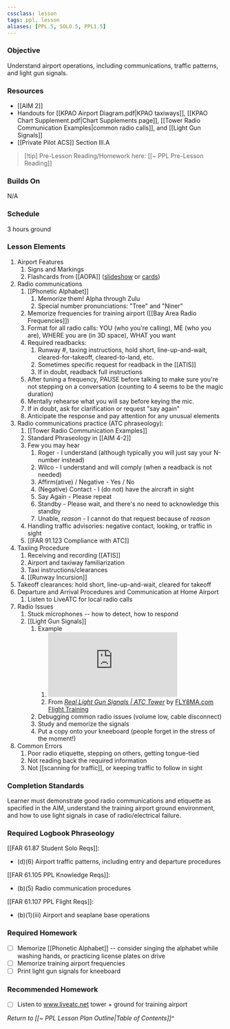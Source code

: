 ```yaml
---
cssclass: lesson
tags: ppl, lesson
aliases: [PPL.5, SOLO.5, PPL1.5]
---
```


### Objective
Understand airport operations, including communications, traffic patterns, and light gun signals.

### Resources
- [[AIM 2]]
- Handouts for [[KPAO Airport Diagram.pdf|KPAO taxiways]], [[KPAO Chart Supplement.pdf|Chart Supplements page]], [[Tower Radio Communication Examples|common radio calls]], and [[Light Gun Signals]]
- [[Private Pilot ACS]] Section III.A

> [!tip] Pre-Lesson Reading/Homework here: [[~ PPL Pre-Lesson Reading]]

### Builds On
N/A

### Schedule
3 hours ground

### Lesson Elements
1. Airport Features
	1. Signs and Markings
	2. Flashcards from [[AOPA]] ([slideshow](https://www.nxtbook.com/nxtbooks/aopa/runwaysafetyflashcard/index.php#/p/1) or [cards](https://www.aopa.org/-/media/FIles/AOPA/Home/Online-Education/Flash-Cards/RWcards_lo.pdf))
2. Radio communications
	1. [[Phonetic Alphabet]]
		1. Memorize them! Alpha through Zulu
		2. Special number pronunciations: "Tree" and "Niner"
	2. Memorize frequencies for training airport ([[Bay Area Radio Frequencies]])
	3. Format for all radio calls: YOU (who you're calling), ME (who you are), WHERE you are (in 3D space), WHAT you want
	4. Required readbacks:
		1. Runway #, taxing instructions, hold short, line-up-and-wait, cleared-for-takeoff, cleared-to-land, etc.
		2. Sometimes specific request for readback in the [[ATIS]]
		3. If in doubt, readback full instructions
	5. After tuning a frequency, PAUSE before talking to make sure you're not stepping on a conversation (counting to 4 seems to be the magic duration)
	6. Mentally rehearse what you will say before keying the mic.
	7. If in doubt, ask for clarification or request "say again"
	8. Anticipate the response and pay attention for any unusual elements
7. Radio communications practice (ATC phraseology):
	1. [[Tower Radio Communication Examples]]
	2. Standard Phraseology in [[AIM 4-2]]
	3. Few you may hear
		1. Roger - I understand (although typically you will just say your N-number instead)
		2. Wilco - I understand and will comply (when a readback is not needed)
		3. Affirm(ative) / Negative - Yes / No
		4. (Negative) Contact - I (do not) have the aircraft in sight
		5. Say Again - Please repeat
		6. Standby - Please wait, and there's no need to acknowledge this standby
		7. Unable, *reason* - I cannot do that request because of *reason*
	4. Handling traffic advisories: negative contact, looking, or traffic in sight
	5. [[FAR 91.123 Compliance with ATC]]
8. Taxiing Procedure
	1. Receiving and recording [[ATIS]]
	2. Airport and taxiway familiarization
	3. Taxi instructions/clearances
	4. [[Runway Incursion]]
6. Takeoff clearances: hold short, line-up-and-wait, cleared for takeoff
7. Departure and Arrival Procedures and Communication at Home Airport
	1. Listen to LiveATC for local radio calls
8. Radio Issues
	1. Stuck microphones -- how to detect, how to respond
	2. [[Light Gun Signals]]
		1. Example
			1. <iframe id="ytplayer" type="text/html" src="https://www.youtube.com/embed/nxoakUa8UqQ"  frameborder="0"></iframe>
			2. From *[Real Light Gun Signals | ATC Tower](https://www.youtube.com/watch?v=nxoakUa8UqQ)* by [FLY8MA.com Flight Training](https://www.youtube.com/@fly8ma.comflighttraining199)
		2. Debugging common radio issues (volume low, cable disconnect)
		3. Study and memorize the signals
		4. Put a copy onto your kneeboard (people forget in the stress of the moment!)
9. Common Errors
	1. Poor radio etiquette, stepping on others, getting tongue-tied
	2. Not reading back the required information
	3. Not [[scanning for traffic]], or keeping traffic to follow in sight

### Completion Standards
Learner must demonstrate good radio communications and etiquette as specified in the AIM, understand the training airport ground environment, and how to use light signals in case of radio/electrical failure.

### Required Logbook Phraseology
[[FAR 61.87 Student Solo Reqs]]: 
- (d)(6) Airport traffic patterns, including entry and departure procedures

[[FAR 61.105 PPL Knowledge Reqs]]:
- (b)(5) Radio communication procedures

[[FAR 61.107 PPL Flight Reqs]]:
- (b)(1)(iii) Airport and seaplane base operations

### Required Homework
- [ ] Memorize [[Phonetic Alphabet]] -- consider singing the alphabet while washing hands, or practicing license plates on drive
- [ ] Memorize training airport frequencies
- [ ] Print light gun signals for kneeboard

### Recommended Homework 
- [ ] Listen to www.liveatc.net tower + ground for training airport


*Return to [[~ PPL Lesson Plan Outline|Table of Contents]]^*
